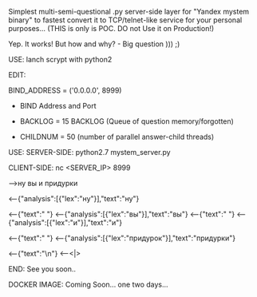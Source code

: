 Simplest multi-semi-questional .py server-side layer for "Yandex mystem binary" to fastest convert it to TCP/telnet-like service for your personal purposes... (THIS is only is POC. DO not Use it on Production!)

Yep. It works! But how and why? - Big question ))) ;)

USE: lanch scrypt with python2

EDIT:

BIND_ADDRESS = ('0.0.0.0', 8999)

- BIND Address and Port

- BACKLOG = 15 BACKLOG (Queue of question memory/forgotten)

- CHILDNUM = 50 (number of parallel answer-child threads)


USE: SERVER-SIDE: python2.7 mystem_server.py

CLIENT-SIDE: nc <SERVER_IP> 8999

-->ну вы и придурки

<--{"analysis":[{"lex":"ну"}],"text":"ну"}

<--{"text":" "} <--{"analysis":[{"lex":"вы"}],"text":"вы"} <--{"text":" "} <--{"analysis":[{"lex":"и"}],"text":"и"}

<--{"text":" "} <--{"analysis":[{"lex":"придурок"}],"text":"придурки"}

<--{"text":"\n"} <--<|>


END: See you soon..

DOCKER IMAGE: Coming Soon... one two days...

